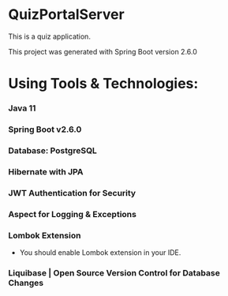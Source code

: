 # QuizPortalServer

This is a quiz application.

This project was generated with Spring Boot version 2.6.0

# Using Tools & Technologies:

### Java 11
### Spring Boot v2.6.0
### Database: PostgreSQL
### Hibernate with JPA
### JWT Authentication for Security
### Aspect for Logging & Exceptions
### Lombok Extension

- You should enable Lombok extension in your IDE.

### Liquibase | Open Source Version Control for Database Changes
